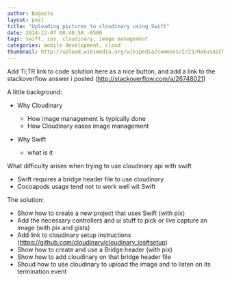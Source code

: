 ```yaml
---
author: Boguste
layout: post
title: "Uploading pictures to cloudinary using Swift"
date: 2014-12-07 08:48:58 -0500
tags: swift, ios, cloudinary, image management
categories: mobile development, cloud
thumbnail: http://upload.wikimedia.org/wikipedia/commons/2/23/HokusaiChushingura.jpg
---
```


Add Tl;TR link to code solution here as a nice button, and add a link to the stackoverflow answer i posted (http://stackoverflow.com/a/26748021)

A little background:

- Why Cloudinary
  - How image management is typically done
  - How Cloudinary eases image management

- Why Swift
  - what is it

What difficulty arises when trying to use cloudinary api with swift
  - Swift requires a bridge header file to use cloudinary
  - Cocoapods usage tend not to work well wit Swift

The solution:
  - Show how to create a new project that uses Swift (with pix)
  - Add the necessary controllers and ui stuff to pick or live capture an image (with pix and gists)
  - Add link to cloudinary setup instructions (https://github.com/cloudinary/cloudinary_ios#setup)
  - Show how to create and use a Bridge header (with pix)
  - Show how to add cloudinary on that bridge header file
  - Shoud how to use cloudinary to upload the image and to listen on its termination event



